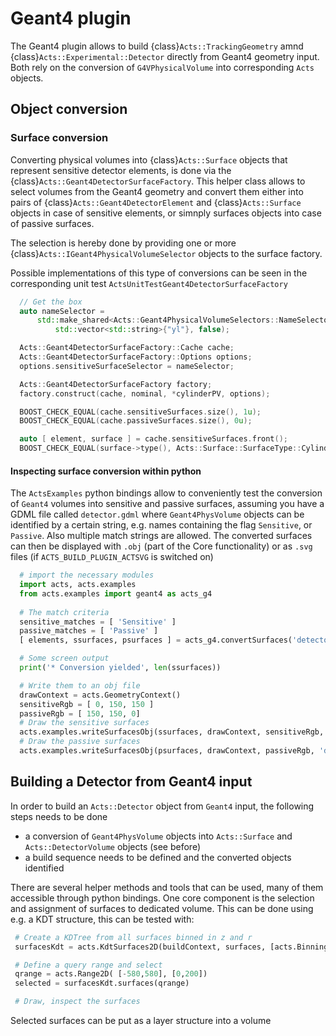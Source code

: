 # Geant4 plugin

The Geant4 plugin allows to build {class}`Acts::TrackingGeometry` amnd {class}`Acts::Experimental::Detector` directly from Geant4 geometry input.
Both rely on the conversion of `G4VPhysicalVolume` into corresponding `Acts` objects.

## Object conversion

### Surface conversion

Converting physical volumes into {class}`Acts::Surface` objects that represent sensitive detector elements, is done via the {class}`Acts::Geant4DetectorSurfaceFactory`.
This helper class allows to select volumes from the Geant4 geometry and convert them either into pairs of {class}`Acts::Geant4DetectorElement` and {class}`Acts::Surface` objects in case of sensitive elements, or simnply surfaces objects into case of passive surfaces.

The selection is hereby done by providing one or more {class}`Acts::IGeant4PhysicalVolumeSelector` objects to the surface factory.

Possible implementations of this type of conversions can be seen in the corresponding unit test `ActsUnitTestGeant4DetectorSurfaceFactory`

```c++
  // Get the box
  auto nameSelector =
      std::make_shared<Acts::Geant4PhysicalVolumeSelectors::NameSelector>(
          std::vector<std::string>{"yl"}, false);

  Acts::Geant4DetectorSurfaceFactory::Cache cache;
  Acts::Geant4DetectorSurfaceFactory::Options options;
  options.sensitiveSurfaceSelector = nameSelector;

  Acts::Geant4DetectorSurfaceFactory factory;
  factory.construct(cache, nominal, *cylinderPV, options);

  BOOST_CHECK_EQUAL(cache.sensitiveSurfaces.size(), 1u);
  BOOST_CHECK_EQUAL(cache.passiveSurfaces.size(), 0u);

  auto [ element, surface ] = cache.sensitiveSurfaces.front();
  BOOST_CHECK_EQUAL(surface->type(), Acts::Surface::SurfaceType::Cylinder);
```

#### Inspecting surface conversion within python

The `ActsExamples` python bindings allow to conveniently test the conversion of `Geant4` volumes into sensitive and passive surfaces, assuming you have a GDML file called `detector.gdml` where `Geant4PhysVolume` objects can be identified by a certain string, e.g. names containing the flag `Sensitive`, or `Passive`. Also multiple match strings are allowed. The converted surfaces can then be displayed with `.obj` (part of the Core functionality) or as `.svg` files (if `ACTS_BUILD_PLUGIN_ACTSVG` is switched on)

```python
  # import the necessary modules
  import acts, acts.examples
  from acts.examples import geant4 as acts_g4
  
  # The match criteria
  sensitive_matches = [ 'Sensitive' ]
  passive_matches = [ 'Passive' ]
  [ elements, ssurfaces, psurfaces ] = acts_g4.convertSurfaces('detector.gdml', sensitive_matches, passive_matches)

  # Some screen output
  print('* Conversion yielded', len(ssurfaces))

  # Write them to an obj file 
  drawContext = acts.GeometryContext()
  sensitiveRgb = [ 0, 150, 150 ]
  passiveRgb = [ 150, 150, 0]
  # Draw the sensitive surfaces
  acts.examples.writeSurfacesObj(ssurfaces, drawContext, sensitiveRgb, 'detector-sensitives.obj')
  # Draw the passive surfaces
  acts.examples.writeSurfacesObj(psurfaces, drawContext, passiveRgb, 'detector-passives.obj')
```

## Building a Detector from Geant4 input

In order to build an `Acts::Detector` object from `Geant4` input, the following steps needs to be done
 * a conversion of `Geant4PhysVolume` objects into `Acts::Surface`  and `Acts::DetectorVolume` objects (see before)
 * a build sequence needs to be defined and the converted objects identified

 There are several helper methods and tools that can be used, many of them accessible through python bindings. One core component is the selection and assignment of surfaces to dedicated volume. This can be done using e.g. a KDT structure, this can be tested with:

 ```python
  # Create a KDTree from all surfaces binned in z and r
  surfacesKdt = acts.KdtSurfaces2D(buildContext, surfaces, [acts.Binning.z, acts.Binning.r])

  # Define a query range and select
  qrange = acts.Range2D( [-580,580], [0,200])
  selected = surfacesKdt.surfaces(qrange)
 
  # Draw, inspect the surfaces
 ```

Selected surfaces can be put as a layer structure into a volume